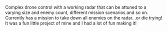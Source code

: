 Complex drone control with a working radar that can be attuned to a varying size and enemy count, different mission scenarios and so on. 
Currently has a mission to take down all enemies on the radar...or die trying!
It was a fun little project of mine and I had a lot of fun making it! 
